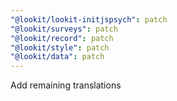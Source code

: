 ```yaml
---
"@lookit/lookit-initjspsych": patch
"@lookit/surveys": patch
"@lookit/record": patch
"@lookit/style": patch
"@lookit/data": patch
---
```


Add remaining translations

